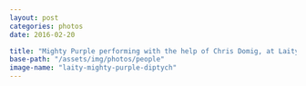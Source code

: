 ```yaml
---
layout: post
categories: photos
date: 2016-02-20

title: "Mighty Purple performing with the help of Chris Domig, at Laity Lodge, near Leakey, Texas"
base-path: "/assets/img/photos/people"
image-name: "laity-mighty-purple-diptych"
---
```

